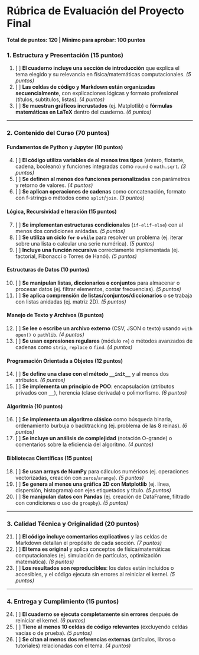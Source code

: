# Rúbrica de Evaluación del Proyecto Final  

**Total de puntos: 120 | Mínimo para aprobar: 100 puntos**  

### **1. Estructura y Presentación** **(15 puntos)**  

1. [ ] **El cuaderno incluye una sección de introducción** que explica el tema elegido y su relevancia en física/matemáticas computacionales. *(5 puntos)*  
2. [ ] **Las celdas de código y Markdown están organizadas secuencialmente**, con explicaciones lógicas y formato profesional (títulos, subtítulos, listas). *(4 puntos)*  
3. [ ] **Se muestran gráficos incrustados** (ej. Matplotlib) o **fórmulas matemáticas en LaTeX** dentro del cuaderno. *(6 puntos)*  

---

### **2. Contenido del Curso** **(70 puntos)**  

#### **Fundamentos de Python y Jupyter** **(10 puntos)**  

4. [ ] **El código utiliza variables de al menos tres tipos** (entero, flotante, cadena, booleano) y funciones integradas como `round` o `math.sqrt`. *(3 puntos)*  
5. [ ] **Se definen al menos dos funciones personalizadas** con parámetros y retorno de valores. *(4 puntos)*  
6. [ ] **Se aplican operaciones de cadenas** como concatenación, formato con f-strings o métodos como `split`/`join`. *(3 puntos)*  

#### **Lógica, Recursividad e Iteración** **(15 puntos)**  

7. [ ] **Se implementan estructuras condicionales** (`if-elif-else`) con al menos dos condiciones anidadas. *(5 puntos)*  
8. [ ] **Se utiliza un ciclo `for` o `while`** para resolver un problema (ej. iterar sobre una lista o calcular una serie numérica). *(5 puntos)*  
9. [ ] **Incluye una función recursiva** correctamente implementada (ej. factorial, Fibonacci o Torres de Hanói). *(5 puntos)*  

#### **Estructuras de Datos** **(10 puntos)**  

10. [ ] **Se manipulan listas, diccionarios o conjuntos** para almacenar o procesar datos (ej. filtrar elementos, contar frecuencias). *(5 puntos)*  
11. [ ] **Se aplica comprensión de listas/conjuntos/diccionarios** o se trabaja con listas anidadas (ej. matriz 2D). *(5 puntos)*  

#### **Manejo de Texto y Archivos** **(8 puntos)**  

12. [ ] **Se lee o escribe un archivo externo** (CSV, JSON o texto) usando `with open()` o `pathlib`. *(4 puntos)*  
13. [ ] **Se usan expresiones regulares** (módulo `re`) o métodos avanzados de cadenas como `strip`, `replace` o `find`. *(4 puntos)*  

#### **Programación Orientada a Objetos** **(12 puntos)**  

14. [ ] **Se define una clase con el método `__init__`** y al menos dos atributos. *(6 puntos)*  
15. [ ] **Se implementa un principio de POO**: encapsulación (atributos privados con `__`), herencia (clase derivada) o polimorfismo. *(6 puntos)*  

#### **Algoritmia** **(10 puntos)**  

16. [ ] **Se implementa un algoritmo clásico** como búsqueda binaria, ordenamiento burbuja o backtracking (ej. problema de las 8 reinas). *(6 puntos)*  
17. [ ] **Se incluye un análisis de complejidad** (notación O-grande) o comentarios sobre la eficiencia del algoritmo. *(4 puntos)*  

#### **Bibliotecas Científicas** **(15 puntos)**  

18. [ ] **Se usan arrays de NumPy** para cálculos numéricos (ej. operaciones vectorizadas, creación con `zeros`/`arange`). *(5 puntos)*  
19. [ ] **Se genera al menos una gráfica 2D con Matplotlib** (ej. línea, dispersión, histograma) con ejes etiquetados y título. *(5 puntos)*  
20. [ ] **Se manipulan datos con Pandas** (ej. creación de DataFrame, filtrado con condiciones o uso de `groupby`). *(5 puntos)*  

---

### **3. Calidad Técnica y Originalidad** **(20 puntos)**  

21. [ ] **El código incluye comentarios explicativos** y las celdas de Markdown detallan el propósito de cada sección. *(7 puntos)*  
22. [ ] **El tema es original** y aplica conceptos de física/matemáticas computacionales (ej. simulación de partículas, optimización matemática). *(8 puntos)*  
23. [ ] **Los resultados son reproducibles**: los datos están incluidos o accesibles, y el código ejecuta sin errores al reiniciar el kernel. *(5 puntos)*  

---

### **4. Entrega y Cumplimiento** **(15 puntos)**  

24. [ ] **El cuaderno se ejecuta completamente sin errores** después de reiniciar el kernel. *(6 puntos)*  
25. [ ] **Tiene al menos 10 celdas de código relevantes** (excluyendo celdas vacías o de prueba). *(5 puntos)*  
26. [ ] **Se citan al menos dos referencias externas** (artículos, libros o tutoriales) relacionadas con el tema. *(4 puntos)*  
